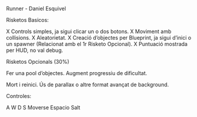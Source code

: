 Runner - Daniel Esquivel

Risketos Basicos:

X Controls simples, ja sigui clicar un o dos botons. X Moviment amb collisions. X Aleatorietat. X Creació d’objectes per Blueprint, ja sigui d’inici o un spawner (Relacionat amb el 1r Risketo Opcional). X Puntuació mostrada per HUD, no val debug.

Risketos Opcionals (30%)

Fer una pool d’objectes. Augment progressiu de dificultat.

Mort i reinici. Ús de parallax o altre format avançat de background.

Controles:

A W D S Moverse Espacio Salt
